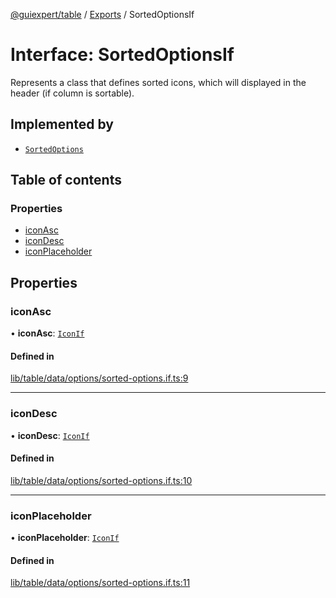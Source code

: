 [@guiexpert/table](../README.md) / [Exports](../modules.md) / SortedOptionsIf

# Interface: SortedOptionsIf

Represents a class that defines sorted icons, which will displayed in the header (if column is sortable).

## Implemented by

- [`SortedOptions`](../classes/SortedOptions.md)

## Table of contents

### Properties

- [iconAsc](SortedOptionsIf.md#iconasc)
- [iconDesc](SortedOptionsIf.md#icondesc)
- [iconPlaceholder](SortedOptionsIf.md#iconplaceholder)

## Properties

### iconAsc

• **iconAsc**: [`IconIf`](IconIf.md)

#### Defined in

[lib/table/data/options/sorted-options.if.ts:9](https://github.com/guiexperttable/ge-table/blob/65066c0/libs/table/src/lib/table/data/options/sorted-options.if.ts#L9)

___

### iconDesc

• **iconDesc**: [`IconIf`](IconIf.md)

#### Defined in

[lib/table/data/options/sorted-options.if.ts:10](https://github.com/guiexperttable/ge-table/blob/65066c0/libs/table/src/lib/table/data/options/sorted-options.if.ts#L10)

___

### iconPlaceholder

• **iconPlaceholder**: [`IconIf`](IconIf.md)

#### Defined in

[lib/table/data/options/sorted-options.if.ts:11](https://github.com/guiexperttable/ge-table/blob/65066c0/libs/table/src/lib/table/data/options/sorted-options.if.ts#L11)
